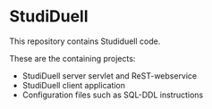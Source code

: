 StudiDuell
=======

This repository contains Studiduell code.

These are the containing projects:

* StudiDuell server servlet and ReST-webservice
* StudiDuell client application
* Configuration files such as SQL-DDL instructions